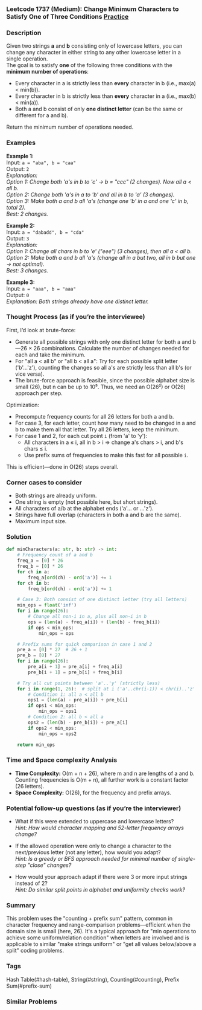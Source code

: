 ### Leetcode 1737 (Medium): Change Minimum Characters to Satisfy One of Three Conditions [Practice](https://leetcode.com/problems/change-minimum-characters-to-satisfy-one-of-three-conditions)

### Description  
Given two strings **a** and **b** consisting only of lowercase letters, you can change any character in either string to any other lowercase letter in a single operation.  
The goal is to satisfy **one** of the following three conditions with the **minimum number of operations**:
- Every character in a is strictly less than **every** character in b (i.e., max(a) < min(b)).
- Every character in b is strictly less than **every** character in a (i.e., max(b) < min(a)).
- Both a and b consist of only **one distinct letter** (can be the same or different for a and b).

Return the minimum number of operations needed.

### Examples  

**Example 1:**  
Input: `a = "aba", b = "caa"`  
Output: `2`  
*Explanation:  
Option 1: Change both 'a's in b to 'c' → b = "ccc" (2 changes). Now all a < all b.  
Option 2: Change both 'a's in a to 'b' and all in b to 'a' (3 changes).  
Option 3: Make both a and b all 'a's (change one 'b' in a and one 'c' in b, total 2).  
Best: 2 changes.*

**Example 2:**  
Input: `a = "dabadd", b = "cda"`  
Output: `3`  
*Explanation:  
Option 1: Change all chars in b to 'e' ("eee") (3 changes), then all a < all b.  
Option 2: Make both a and b all 'a's (change all in a but two, all in b but one → not optimal).  
Best: 3 changes.*

**Example 3:**  
Input: `a = "aaa", b = "aaa"`  
Output: `0`  
*Explanation: Both strings already have one distinct letter.*

### Thought Process (as if you’re the interviewee)  

First, I’d look at brute-force:  
- Generate all possible strings with only one distinct letter for both a and b—26 × 26 combinations. Calculate the number of changes needed for each and take the minimum.  
- For "all a < all b" or "all b < all a": Try for each possible split letter ('b'...'z'), counting the changes so all a's are strictly less than all b's (or vice versa).  
- The brute-force approach is feasible, since the possible alphabet size is small (26), but n can be up to 10⁵. Thus, we need an O(26²) or O(26) approach per step.

Optimization:  
- Precompute frequency counts for all 26 letters for both a and b.  
- For case 3, for each letter, count how many need to be changed in a and b to make them all that letter. Try all 26 letters, keep the minimum.
- For case 1 and 2, for each cut point `i` (from 'a' to 'y'):  
    - All characters in a ≤ i, all in b > i ⇒ change a's chars > i, and b's chars ≤ i.
    - Use prefix sums of frequencies to make this fast for all possible `i`.

This is efficient—done in O(26) steps overall.

### Corner cases to consider  
- Both strings are already uniform.
- One string is empty (not possible here, but short strings).
- All characters of a/b at the alphabet ends ('a'... or ...'z').
- Strings have full overlap (characters in both a and b are the same).
- Maximum input size.

### Solution

```python
def minCharacters(a: str, b: str) -> int:
    # Frequency count of a and b
    freq_a = [0] * 26
    freq_b = [0] * 26
    for ch in a:
        freq_a[ord(ch) - ord('a')] += 1
    for ch in b:
        freq_b[ord(ch) - ord('a')] += 1

    # Case 3: Both consist of one distinct letter (try all letters)
    min_ops = float('inf')
    for i in range(26):
        # Change all non-i in a, plus all non-i in b
        ops = (len(a) - freq_a[i]) + (len(b) - freq_b[i])
        if ops < min_ops:
            min_ops = ops

    # Prefix sums for quick comparison in case 1 and 2
    pre_a = [0] * 27  # 26 + 1
    pre_b = [0] * 27
    for i in range(26):
        pre_a[i + 1] = pre_a[i] + freq_a[i]
        pre_b[i + 1] = pre_b[i] + freq_b[i]

    # Try all cut points between 'a'..'y' (strictly less)
    for i in range(1, 26):  # split at i ('a'..chr(i-1)) < chr(i)..'z'
        # Condition 1: all a < all b
        ops1 = (len(a) - pre_a[i]) + pre_b[i]
        if ops1 < min_ops:
            min_ops = ops1
        # Condition 2: all b < all a
        ops2 = (len(b) - pre_b[i]) + pre_a[i]
        if ops2 < min_ops:
            min_ops = ops2

    return min_ops
```

### Time and Space complexity Analysis  

- **Time Complexity:** O(m + n + 26), where m and n are lengths of a and b. Counting frequencies is O(m + n), all further work is a constant factor (26 letters).
- **Space Complexity:** O(26), for the frequency and prefix arrays.

### Potential follow-up questions (as if you’re the interviewer)  

- What if this were extended to uppercase and lowercase letters?  
  *Hint: How would character mapping and 52-letter frequency arrays change?*

- If the allowed operation were only to change a character to the next/previous letter (not any letter), how would you adapt?  
  *Hint: Is a greedy or BFS approach needed for minimal number of single-step "close" changes?*

- How would your approach adapt if there were 3 or more input strings instead of 2?  
  *Hint: Do similar split points in alphabet and uniformity checks work?*

### Summary
This problem uses the "counting + prefix sum" pattern, common in character frequency and range-comparison problems—efficient when the domain size is small (here, 26). It's a typical approach for "min operations to achieve some uniform/relation condition" when letters are involved and is applicable to similar "make strings uniform" or "get all values below/above a split" coding problems.

### Tags
Hash Table(#hash-table), String(#string), Counting(#counting), Prefix Sum(#prefix-sum)

### Similar Problems
